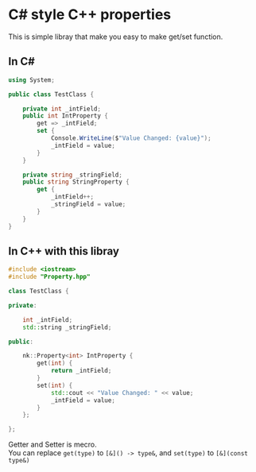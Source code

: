 # C\# style C++ properties

This is simple libray that make you easy to make get/set function.

## In C\#

```cs
using System;

public class TestClass {

    private int _intField;
    public int IntProperty {
        get => _intField;
        set {
            Console.WriteLine($"Value Changed: {value}");
            _intField = value;
        }
    }

    private string _stringField;
    public string StringProperty {
        get {
            _intField++;
            _stringField = value;
        }
    }
}
```

## In C++ with this libray

```cpp
#include <iostream>
#include "Property.hpp"

class TestClass {

private:

    int _intField;
    std::string _stringField;

public:

    nk::Property<int> IntProperty {
        get(int) {
            return _intField;
        }
        set(int) {
            std::cout << "Value Changed: " << value;
            _intField = value;
        }
    };

};
```

Getter and Setter is mecro.  
You can replace `get(type)` to `[&]() -> type&`,  and `set(type)` to `[&](const type&)`

